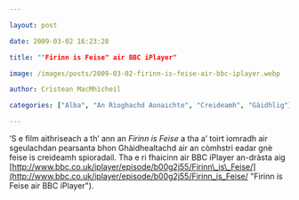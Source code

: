 ```yaml
---

layout: post

date: 2009-03-02 16:23:28

title: ""Firinn is Feise" air BBC iPlayer"

image: /images/posts/2009-03-02-firinn-is-feise-air-bbc-iplayer.webp

author: Crìstean MacMhìcheil

categories: ["Alba", "An Rìoghachd Aonaichte", "Creideamh", "Gàidhlig"]

---
```


‘S e film aithriseach a th’ ann an *Firinn is Feise* a tha a’ toirt iomradh air sgeulachdan pearsanta bhon Ghàidhealtachd air an còmhstri eadar gnè feise is creideamh spioradail. Tha e ri fhaicinn air BBC iPlayer an-dràsta aig [http://www.bbc.co.uk/iplayer/episode/b00g2j55/Firinn\_is\_Feise/](http://www.bbc.co.uk/iplayer/episode/b00g2j55/Firinn_is_Feise/ "Firinn is Feise air BBC iPlayer").
